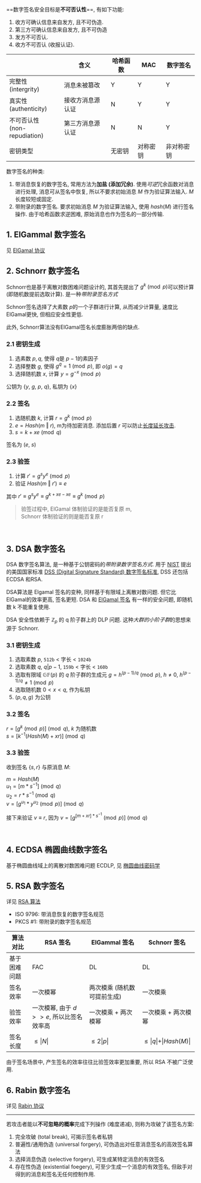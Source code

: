 ==数字签名安全目标是**不可否认性**==, 有如下功能:
1. 收方可确认信息来自发方, 且不可伪造.
2. 第三方可确认信息来自发方, 且不可伪造
3. 发方不可否认.
4. 收方不可否认 (收报认证).

|            |   含义  | 哈希函数 | MAC      | 数字签名   |
| ---------- | --- | -------- | -------- | ---------- |
| 完整性<br>(intergrity)   |  消息未被篡改   | Y        | Y        | Y          |
| 真实性<br>(authenticity)     |  接收方消息源认证   | N        | Y        | Y          |
| 不可否认性<br>(non-repudiation) |  第三方消息源认证   | N        | N        | Y          |
| 密钥类型   |     | 无密钥   | 对称密钥 | 非对称密钥 |

数字签名的种类:
1. 带消息恢复的数字签名, 常用方法为**加盐 (添加冗余)**. 使用*可逆*冗余函数对消息进行处理, 消息可从签名中恢复, 所以不要求初始消息 $M$ 作为验证算法输入. $M$ 长度较短或固定.
2. 带附录的数字签名. 要求初始消息 $M$ 为验证算法输入, 使用 $hash(M)$ 进行签名操作. 由于哈希函数求逆困难, 原始消息也作为签名的一部分传输.


## 1. ElGammal 数字签名

见 [ElGamal 协议](ElGamal-协议.md)

## 2. Schnorr 数字签名

Schnorr也是基于离散对数困难问题设计的, 其首先提出了 $g^{k}\pmod p$可以预计算 (即随机数提前选取计算). 是一种*带附录签名方式*

Schnorr签名选择了大素数 $p$的一个子群进行计算, 从而减少计算量, 速度比ElGamal更快, 但相应安全性更低. 

此外, Schnorr算法没有ElGamal签名长度膨胀两倍的缺点.

### 2.1 密钥生成

1. 选素数 $p, q$, 使得 $q$是 $p-1$的素因子
2. 选择整数 $g$, 使得 $g^{q}=1\pmod p$, 即 $o(g)= q$
3. 选择随机数 $x$, 计算 $y=g^{-x}\pmod p$

公钥为 $\{y,\ g,\ p,\ q\}$, 私钥为 $\{x\}$

### 2.2 签名

1. 选随机数 $k$, 计算 $r=g^{k}\pmod p$
2. $e=Hash(m\ \Vert\ r)$, m为待加密消息. 添加后置 $r$ 可以防止[长度延长攻击](Security/密码学/消息摘要/MD%20迭代结构/长度延长攻击.md).
3. $s=k+xe\pmod q$

签名为 $(e,\ s)$

### 2.3 验签

1. 计算 $r'=g^{s}y^{e}\pmod p$
2. 验证 $Hash(m\ \Vert\ r')\equiv e$

其中 $r'\equiv g^{s}y^{e}\equiv g^{k+xe-xe}\equiv g^{k}\pmod p$

> 验签过程中, ElGamal 体制验证的是能否复原 m,  
> Schnorr 体制验证的则是能否复原 r

<br>

## 3. DSA 数字签名

DSA 数字签名算法, 是一种基于公钥密码的*带附录数字签名方式*. 用于 [NIST](../../../appx/各类互联网国际标准组织.md) 提出的美国国家标准 [DSS (Digital Signature Standard) 数字签名标准](https://csrc.nist.gov/pubs/fips/186-5/final), DSS 还包括 ECDSA 和RSA.

DSA算法是 Elgamal 签名的变种, 同样基于有限域上离散对数问题. 但它比ElGamal的效率更高, 签名更短. DSA 和 [ElGamal 签名](ElGamal-协议.md) 有一样的安全问题, 即随机数 k 不能重复使用.

DSA 安全性依赖于 $\mathbb{Z}_{p}$ 的 q 阶子群上的 DLP 问题. 这种*大群的小阶子群*的思想来源于 Schnorr.

### 3.1 密钥生成

1. 选取素数 $p$, `512b` < 字长 < `1024b`
2. 选取素数 $q$, $q\vert p-1$, `159b` < 字长 < `160b` 
3. 选取有限域 $\mathbb{GF}(p)$ 的 $q$ 阶子群的生成元 $g=h^{(p-1)/q}\pmod{p}$, $h\neq 0$, $h^{(p-1)/q}\neq 1\pmod{p}$ 
4. 选取随机数 $0<x<q$, 作为私钥
5. $(p, q, g)$ 为公钥

### 3.2 签名

$r=[g^{k} \pmod p] \pmod q$, $k$ 为随机数   
$s=[k^{-1}(Hash(M)+xr)]\pmod q$

### 3.3 验签

收到签名 $\{s, r\}$ 与原消息 $M$:

$m=Hash(M)$  
$u_{1}=[m*s^{-1}]\pmod q$  
$u_{2}=r*s^{-1}\pmod q$  
$v=[g^{u_{1}}*y^{u_{2}}\pmod p]\pmod q$

接下来验证 $v\equiv r$, 因为 $v=[g^{[m+xr]*s^{-1}}\pmod p]\pmod q$

<br>

## 4. ECDSA 椭圆曲线数字签名

基于椭圆曲线域上的离散对数困难问题 ECDLP, 见 [椭圆曲线密码学](ECC/ECC.md)

## 5. RSA 数字签名

详见 [RSA 算法](RSA/RSA-签名.md)
- ISO 9796: 带消息恢复的数字签名规范
- PKCS #1: 带附录的数字签名规范

|   算法对比           | RSA 签名            | ElGammal 签名               | Schnorr 签名        |
| ------------ | ------------------- | --------------------------- | ------------------- |
| 基于困难问题 | FAC                 | DL                          | DL                  |
| 签名效率     | 一次模幂          | 两次模乘 (随机数可提前生成) | 一次模乘            |
| 验签效率     | 一次模幂, 由于 $d>>e$, 所以比签名效率高           | 一次模乘 + 两次模幂         | 一次模乘 + 两次模幂 |
| 签名长度     | $\leq \vert N\vert$ | $\leq 2\vert p\vert$        | $\leq \vert q\vert + \vert Hash(M)\vert$                    |

由于签名场景中, 产生签名的效率往往比验签效率更加重要, 所以 RSA 不被广泛使用.

## 6. Rabin 数字签名

详见 [Rabin 协议](Rabin-协议.md)

***

若攻击者能以**不可忽略的概率**完成下列操作 (难度递减), 则称为攻破了该签名方案:

1. 完全攻破 (total break), 可揭示签名者私钥
2. 普遍性/通用伪造 (universal forgery), 可伪造出对任意消息签名的高效签名算法
3. 选择消息伪造 (selective forgery), 可生成某特定消息的有效签名
4. 存在性伪造 (existential foegery), 可至少生成一个消息的有效签名, 但敌手对得到的消息和签名无任何控制作用.
